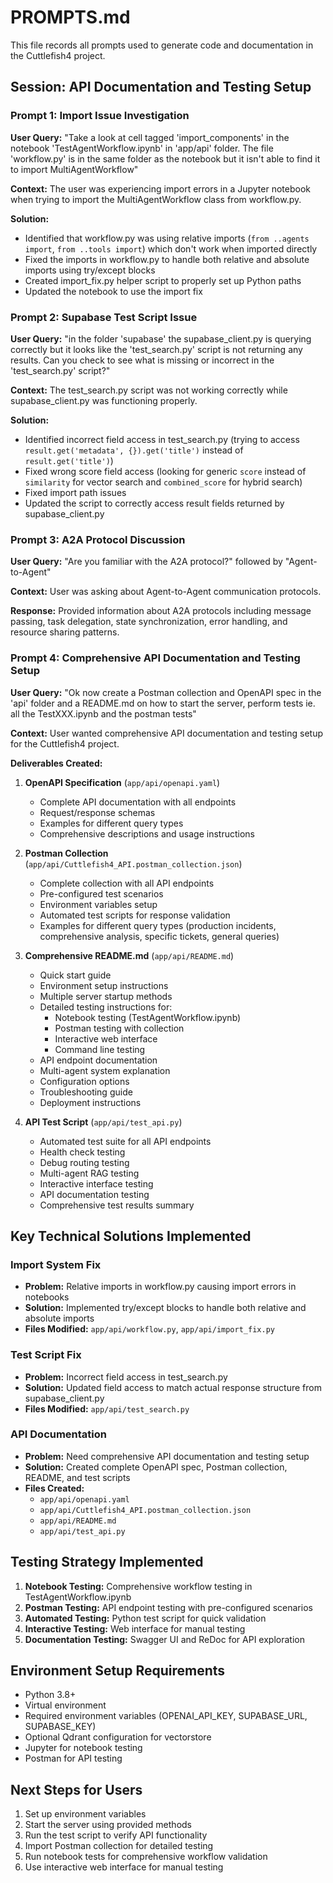 # PROMPTS.md

This file records all prompts used to generate code and documentation in the Cuttlefish4 project.

## Session: API Documentation and Testing Setup

### Prompt 1: Import Issue Investigation
**User Query:** "Take a look at cell tagged 'import_components' in the notebook 'TestAgentWorkflow.ipynb' in 'app/api' folder. The file 'workflow.py' is in the same folder as the notebook but it isn't able to find it to import MultiAgentWorkflow"

**Context:** The user was experiencing import errors in a Jupyter notebook when trying to import the MultiAgentWorkflow class from workflow.py.

**Solution:** 
- Identified that workflow.py was using relative imports (`from ..agents import`, `from ..tools import`) which don't work when imported directly
- Fixed the imports in workflow.py to handle both relative and absolute imports using try/except blocks
- Created import_fix.py helper script to properly set up Python paths
- Updated the notebook to use the import fix

### Prompt 2: Supabase Test Script Issue
**User Query:** "in the folder 'supabase' the supabase_client.py is querying correctly but it looks like the 'test_search.py' script is not returning any results. Can you check to see what is missing or incorrect in the 'test_search.py' script?"

**Context:** The test_search.py script was not working correctly while supabase_client.py was functioning properly.

**Solution:**
- Identified incorrect field access in test_search.py (trying to access `result.get('metadata', {}).get('title')` instead of `result.get('title')`)
- Fixed wrong score field access (looking for generic `score` instead of `similarity` for vector search and `combined_score` for hybrid search)
- Fixed import path issues
- Updated the script to correctly access result fields returned by supabase_client.py

### Prompt 3: A2A Protocol Discussion
**User Query:** "Are you familiar with the A2A protocol?" followed by "Agent-to-Agent"

**Context:** User was asking about Agent-to-Agent communication protocols.

**Response:** Provided information about A2A protocols including message passing, task delegation, state synchronization, error handling, and resource sharing patterns.

### Prompt 4: Comprehensive API Documentation and Testing Setup
**User Query:** "Ok now create a Postman collection and OpenAPI spec in the 'api' folder and a README.md on how to start the server, perform tests ie. all the TestXXX.ipynb and the postman tests"

**Context:** User wanted comprehensive API documentation and testing setup for the Cuttlefish4 project.

**Deliverables Created:**

1. **OpenAPI Specification** (`app/api/openapi.yaml`)
   - Complete API documentation with all endpoints
   - Request/response schemas
   - Examples for different query types
   - Comprehensive descriptions and usage instructions

2. **Postman Collection** (`app/api/Cuttlefish4_API.postman_collection.json`)
   - Complete collection with all API endpoints
   - Pre-configured test scenarios
   - Environment variables setup
   - Automated test scripts for response validation
   - Examples for different query types (production incidents, comprehensive analysis, specific tickets, general queries)

3. **Comprehensive README.md** (`app/api/README.md`)
   - Quick start guide
   - Environment setup instructions
   - Multiple server startup methods
   - Detailed testing instructions for:
     - Notebook testing (TestAgentWorkflow.ipynb)
     - Postman testing with collection
     - Interactive web interface
     - Command line testing
   - API endpoint documentation
   - Multi-agent system explanation
   - Configuration options
   - Troubleshooting guide
   - Deployment instructions

4. **API Test Script** (`app/api/test_api.py`)
   - Automated test suite for all API endpoints
   - Health check testing
   - Debug routing testing
   - Multi-agent RAG testing
   - Interactive interface testing
   - API documentation testing
   - Comprehensive test results summary

## Key Technical Solutions Implemented

### Import System Fix
- **Problem:** Relative imports in workflow.py causing import errors in notebooks
- **Solution:** Implemented try/except blocks to handle both relative and absolute imports
- **Files Modified:** `app/api/workflow.py`, `app/api/import_fix.py`

### Test Script Fix
- **Problem:** Incorrect field access in test_search.py
- **Solution:** Updated field access to match actual response structure from supabase_client.py
- **Files Modified:** `app/api/test_search.py`

### API Documentation
- **Problem:** Need comprehensive API documentation and testing setup
- **Solution:** Created complete OpenAPI spec, Postman collection, README, and test scripts
- **Files Created:** 
  - `app/api/openapi.yaml`
  - `app/api/Cuttlefish4_API.postman_collection.json`
  - `app/api/README.md`
  - `app/api/test_api.py`

## Testing Strategy Implemented

1. **Notebook Testing:** Comprehensive workflow testing in TestAgentWorkflow.ipynb
2. **Postman Testing:** API endpoint testing with pre-configured scenarios
3. **Automated Testing:** Python test script for quick validation
4. **Interactive Testing:** Web interface for manual testing
5. **Documentation Testing:** Swagger UI and ReDoc for API exploration

## Environment Setup Requirements

- Python 3.8+
- Virtual environment
- Required environment variables (OPENAI_API_KEY, SUPABASE_URL, SUPABASE_KEY)
- Optional Qdrant configuration for vectorstore
- Jupyter for notebook testing
- Postman for API testing

## Next Steps for Users

1. Set up environment variables
2. Start the server using provided methods
3. Run the test script to verify API functionality
4. Import Postman collection for detailed testing
5. Run notebook tests for comprehensive workflow validation
6. Use interactive web interface for manual testing

